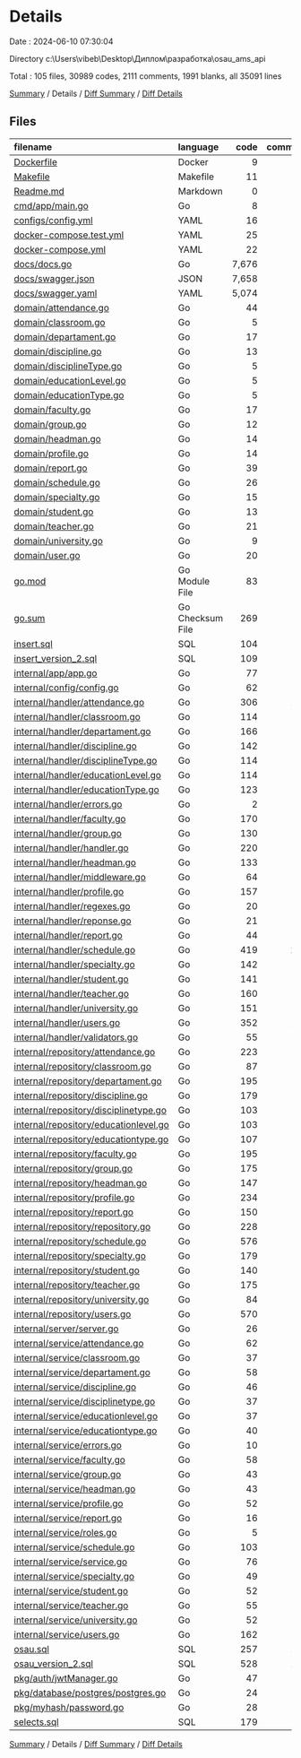 # Details

Date : 2024-06-10 07:30:04

Directory c:\\Users\\vibeb\\Desktop\\Диплом\\разработка\\osau_ams_api

Total : 105 files,  30989 codes, 2111 comments, 1991 blanks, all 35091 lines

[Summary](results.md) / Details / [Diff Summary](diff.md) / [Diff Details](diff-details.md)

## Files
| filename | language | code | comment | blank | total |
| :--- | :--- | ---: | ---: | ---: | ---: |
| [Dockerfile](/Dockerfile) | Docker | 9 | 1 | 7 | 17 |
| [Makefile](/Makefile) | Makefile | 11 | 0 | 0 | 11 |
| [Readme.md](/Readme.md) | Markdown | 0 | 0 | 1 | 1 |
| [cmd/app/main.go](/cmd/app/main.go) | Go | 8 | 18 | 10 | 36 |
| [configs/config.yml](/configs/config.yml) | YAML | 16 | 1 | 2 | 19 |
| [docker-compose.test.yml](/docker-compose.test.yml) | YAML | 25 | 0 | 2 | 27 |
| [docker-compose.yml](/docker-compose.yml) | YAML | 22 | 0 | 2 | 24 |
| [docs/docs.go](/docs/docs.go) | Go | 7,676 | 2 | 5 | 7,683 |
| [docs/swagger.json](/docs/swagger.json) | JSON | 7,658 | 0 | 0 | 7,658 |
| [docs/swagger.yaml](/docs/swagger.yaml) | YAML | 5,074 | 0 | 1 | 5,075 |
| [domain/attendance.go](/domain/attendance.go) | Go | 44 | 0 | 9 | 53 |
| [domain/classroom.go](/domain/classroom.go) | Go | 5 | 0 | 2 | 7 |
| [domain/departament.go](/domain/departament.go) | Go | 17 | 0 | 4 | 21 |
| [domain/discipline.go](/domain/discipline.go) | Go | 13 | 0 | 4 | 17 |
| [domain/disciplineType.go](/domain/disciplineType.go) | Go | 5 | 0 | 2 | 7 |
| [domain/educationLevel.go](/domain/educationLevel.go) | Go | 5 | 0 | 2 | 7 |
| [domain/educationType.go](/domain/educationType.go) | Go | 5 | 0 | 2 | 7 |
| [domain/faculty.go](/domain/faculty.go) | Go | 17 | 0 | 4 | 21 |
| [domain/group.go](/domain/group.go) | Go | 12 | 0 | 4 | 16 |
| [domain/headman.go](/domain/headman.go) | Go | 14 | 0 | 4 | 18 |
| [domain/profile.go](/domain/profile.go) | Go | 14 | 0 | 4 | 18 |
| [domain/report.go](/domain/report.go) | Go | 39 | 0 | 5 | 44 |
| [domain/schedule.go](/domain/schedule.go) | Go | 26 | 0 | 5 | 31 |
| [domain/specialty.go](/domain/specialty.go) | Go | 15 | 0 | 4 | 19 |
| [domain/student.go](/domain/student.go) | Go | 13 | 0 | 3 | 16 |
| [domain/teacher.go](/domain/teacher.go) | Go | 21 | 0 | 5 | 26 |
| [domain/university.go](/domain/university.go) | Go | 9 | 0 | 2 | 11 |
| [domain/user.go](/domain/user.go) | Go | 20 | 0 | 5 | 25 |
| [go.mod](/go.mod) | Go Module File | 83 | 0 | 3 | 86 |
| [go.sum](/go.sum) | Go Checksum File | 269 | 0 | 1 | 270 |
| [insert.sql](/insert.sql) | SQL | 104 | 10 | 12 | 126 |
| [insert_version_2.sql](/insert_version_2.sql) | SQL | 109 | 10 | 13 | 132 |
| [internal/app/app.go](/internal/app/app.go) | Go | 77 | 7 | 14 | 98 |
| [internal/config/config.go](/internal/config/config.go) | Go | 62 | 3 | 15 | 80 |
| [internal/handler/attendance.go](/internal/handler/attendance.go) | Go | 306 | 118 | 65 | 489 |
| [internal/handler/classroom.go](/internal/handler/classroom.go) | Go | 114 | 64 | 29 | 207 |
| [internal/handler/departament.go](/internal/handler/departament.go) | Go | 166 | 86 | 35 | 287 |
| [internal/handler/discipline.go](/internal/handler/discipline.go) | Go | 142 | 86 | 35 | 263 |
| [internal/handler/disciplineType.go](/internal/handler/disciplineType.go) | Go | 114 | 64 | 29 | 207 |
| [internal/handler/educationLevel.go](/internal/handler/educationLevel.go) | Go | 114 | 64 | 29 | 207 |
| [internal/handler/educationType.go](/internal/handler/educationType.go) | Go | 123 | 75 | 32 | 230 |
| [internal/handler/errors.go](/internal/handler/errors.go) | Go | 2 | 0 | 2 | 4 |
| [internal/handler/faculty.go](/internal/handler/faculty.go) | Go | 170 | 98 | 35 | 303 |
| [internal/handler/group.go](/internal/handler/group.go) | Go | 130 | 86 | 35 | 251 |
| [internal/handler/handler.go](/internal/handler/handler.go) | Go | 220 | 5 | 36 | 261 |
| [internal/handler/headman.go](/internal/handler/headman.go) | Go | 133 | 78 | 32 | 243 |
| [internal/handler/middleware.go](/internal/handler/middleware.go) | Go | 64 | 0 | 11 | 75 |
| [internal/handler/profile.go](/internal/handler/profile.go) | Go | 157 | 97 | 38 | 292 |
| [internal/handler/regexes.go](/internal/handler/regexes.go) | Go | 20 | 0 | 4 | 24 |
| [internal/handler/reponse.go](/internal/handler/reponse.go) | Go | 21 | 2 | 8 | 31 |
| [internal/handler/report.go](/internal/handler/report.go) | Go | 44 | 0 | 11 | 55 |
| [internal/handler/schedule.go](/internal/handler/schedule.go) | Go | 419 | 212 | 87 | 718 |
| [internal/handler/specialty.go](/internal/handler/specialty.go) | Go | 142 | 86 | 35 | 263 |
| [internal/handler/student.go](/internal/handler/student.go) | Go | 141 | 75 | 32 | 248 |
| [internal/handler/teacher.go](/internal/handler/teacher.go) | Go | 160 | 86 | 35 | 281 |
| [internal/handler/university.go](/internal/handler/university.go) | Go | 151 | 82 | 32 | 265 |
| [internal/handler/users.go](/internal/handler/users.go) | Go | 352 | 154 | 55 | 561 |
| [internal/handler/validators.go](/internal/handler/validators.go) | Go | 55 | 0 | 19 | 74 |
| [internal/repository/attendance.go](/internal/repository/attendance.go) | Go | 223 | 16 | 39 | 278 |
| [internal/repository/classroom.go](/internal/repository/classroom.go) | Go | 87 | 20 | 29 | 136 |
| [internal/repository/departament.go](/internal/repository/departament.go) | Go | 195 | 0 | 37 | 232 |
| [internal/repository/discipline.go](/internal/repository/discipline.go) | Go | 179 | 4 | 37 | 220 |
| [internal/repository/disciplinetype.go](/internal/repository/disciplinetype.go) | Go | 103 | 4 | 29 | 136 |
| [internal/repository/educationlevel.go](/internal/repository/educationlevel.go) | Go | 103 | 4 | 29 | 136 |
| [internal/repository/educationtype.go](/internal/repository/educationtype.go) | Go | 107 | 0 | 29 | 136 |
| [internal/repository/faculty.go](/internal/repository/faculty.go) | Go | 195 | 0 | 37 | 232 |
| [internal/repository/group.go](/internal/repository/group.go) | Go | 175 | 8 | 37 | 220 |
| [internal/repository/headman.go](/internal/repository/headman.go) | Go | 147 | 4 | 29 | 180 |
| [internal/repository/profile.go](/internal/repository/profile.go) | Go | 234 | 12 | 45 | 291 |
| [internal/repository/report.go](/internal/repository/report.go) | Go | 150 | 0 | 8 | 158 |
| [internal/repository/repository.go](/internal/repository/repository.go) | Go | 228 | 0 | 23 | 251 |
| [internal/repository/schedule.go](/internal/repository/schedule.go) | Go | 576 | 1 | 99 | 676 |
| [internal/repository/specialty.go](/internal/repository/specialty.go) | Go | 179 | 24 | 37 | 240 |
| [internal/repository/student.go](/internal/repository/student.go) | Go | 140 | 24 | 37 | 201 |
| [internal/repository/teacher.go](/internal/repository/teacher.go) | Go | 175 | 16 | 37 | 228 |
| [internal/repository/university.go](/internal/repository/university.go) | Go | 84 | 16 | 28 | 128 |
| [internal/repository/users.go](/internal/repository/users.go) | Go | 570 | 10 | 55 | 635 |
| [internal/server/server.go](/internal/server/server.go) | Go | 26 | 0 | 7 | 33 |
| [internal/service/attendance.go](/internal/service/attendance.go) | Go | 62 | 0 | 13 | 75 |
| [internal/service/classroom.go](/internal/service/classroom.go) | Go | 37 | 0 | 11 | 48 |
| [internal/service/departament.go](/internal/service/departament.go) | Go | 58 | 0 | 13 | 71 |
| [internal/service/discipline.go](/internal/service/discipline.go) | Go | 46 | 0 | 13 | 59 |
| [internal/service/disciplinetype.go](/internal/service/disciplinetype.go) | Go | 37 | 0 | 11 | 48 |
| [internal/service/educationlevel.go](/internal/service/educationlevel.go) | Go | 37 | 0 | 11 | 48 |
| [internal/service/educationtype.go](/internal/service/educationtype.go) | Go | 40 | 0 | 12 | 52 |
| [internal/service/errors.go](/internal/service/errors.go) | Go | 10 | 0 | 3 | 13 |
| [internal/service/faculty.go](/internal/service/faculty.go) | Go | 58 | 0 | 13 | 71 |
| [internal/service/group.go](/internal/service/group.go) | Go | 43 | 0 | 13 | 56 |
| [internal/service/headman.go](/internal/service/headman.go) | Go | 43 | 0 | 12 | 55 |
| [internal/service/profile.go](/internal/service/profile.go) | Go | 52 | 0 | 14 | 66 |
| [internal/service/report.go](/internal/service/report.go) | Go | 16 | 0 | 6 | 22 |
| [internal/service/roles.go](/internal/service/roles.go) | Go | 5 | 0 | 2 | 7 |
| [internal/service/schedule.go](/internal/service/schedule.go) | Go | 103 | 0 | 23 | 126 |
| [internal/service/service.go](/internal/service/service.go) | Go | 76 | 1 | 9 | 86 |
| [internal/service/specialty.go](/internal/service/specialty.go) | Go | 49 | 0 | 13 | 62 |
| [internal/service/student.go](/internal/service/student.go) | Go | 52 | 0 | 13 | 65 |
| [internal/service/teacher.go](/internal/service/teacher.go) | Go | 55 | 0 | 13 | 68 |
| [internal/service/university.go](/internal/service/university.go) | Go | 52 | 0 | 12 | 64 |
| [internal/service/users.go](/internal/service/users.go) | Go | 162 | 0 | 27 | 189 |
| [osau.sql](/osau.sql) | SQL | 257 | 115 | 4 | 376 |
| [osau_version_2.sql](/osau_version_2.sql) | SQL | 528 | 143 | 66 | 737 |
| [pkg/auth/jwtManager.go](/pkg/auth/jwtManager.go) | Go | 47 | 0 | 14 | 61 |
| [pkg/database/postgres/postgres.go](/pkg/database/postgres/postgres.go) | Go | 24 | 16 | 10 | 50 |
| [pkg/myhash/password.go](/pkg/myhash/password.go) | Go | 28 | 3 | 9 | 40 |
| [selects.sql](/selects.sql) | SQL | 179 | 0 | 4 | 183 |

[Summary](results.md) / Details / [Diff Summary](diff.md) / [Diff Details](diff-details.md)